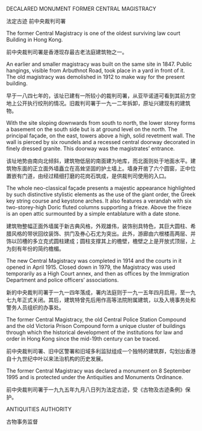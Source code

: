 DECALARED MONUMENT FORMER CENTRAL MAGISTRACY

法定古迹 前中央裁判司署

The former Central Magistracy is one of the oldest surviving law court 
Building in Hong Kong.

前中央裁判司署是香港现存最古老法庭建筑物之一。

An earlier and smaller magistracy was built on the same site in 1847. Public hangings, visible from Arbuthnot Road, took place in a yard in front of it. The old magistracy was demolished in 1912 to make way for the present building.

早于一八四七年的，该址已建有一所较小的裁判司署，从亚毕诺道可看到其前方空地上公开执行绞刑的情况。旧裁判司署于一九一二年拆卸，原址兴建现有的建筑物。

With the site sloping downwards from south to north, the lower storey forms a basement on the south side but is at ground level on the north. The principal façade, on the east, towers above a high, solid revetment wall. The wall is pierced by six roundels and a recessed central doorway decorated in finely dressed granite. This doorway was the magistrates’ entrance.

该址地势由南向北倾斜，建筑物低层的南面建为地库，而北面则处于地面水平。建筑物东面的正立面外墙矗立在高耸坚固的护土墙上。墙身开凿了六个圆窗，正中位置嵌有门道，由经过精细打磨的花岗石筑成，是供裁判司使用的入口。

The whole neo-classical façade presents a majestic appearance highlighted by such distinctive stylistic elements as the use of the giant order, the Greek key string course and keystone arches. It also features a verandah with six two-storey-high Doric fluted columns supporting a frieze. Above the frieze is an open attic surmounted by a simple entablature with a date stone.

建筑物整幅正面外墙属于新古典风格，外观雄伟，装饰别具特色，其巨大圆柱、希腊风格的带状回纹装饰、拱门及券心石尤为突出。此外，游廊由六根楼高两层、并饰以凹槽的多立克式圆柱建成；圆柱支撑其上的檐壁，檐壁之上是开放式顶层，上为刻有年份的简约檐楣。

The new Central Magistracy was completed in 1914 and the courts in it opened in April 1915. Closed down in 1979, the Magistracy was used temporarily as a High Court annex, and then as offices by the Immigration Department and police officers’ associations.

新的中央裁判司署于一九一四年落成，署内法庭则于一九一五年四月启用，至一九七九年正式关闭。其后，建筑特曾先后用作高等法院附属建筑，以及入境事务处和警务人员组织的办事处。

The former Central Magistracy, the old Central Police Station Compound and the old Victoria Prison Compound form a unique cluster of buildings through which the historical development of the institutions for law and order in Hong Kong since the mid-19th century can be traced. 

前中央裁判司署、旧中区警署和旧域多利监狱组成一个独特的建筑群，勾划出香港自十九世纪中叶以来法治机构的历史发展。

The former Central Magistracy was declared a monument on 8 September 1995 and is protected under the Antiquities and Monuments Ordinance.

前中央裁判司署于一九九五年九月八日列为法定古迹，受《古物及古迹条例》保护。

ANTIQUITIES AUTHORITY

古物事务监督






